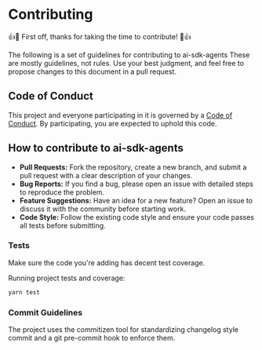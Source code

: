 # Contributing

:+1::tada: First off, thanks for taking the time to contribute! :tada::+1:

The following is a set of guidelines for contributing to ai-sdk-agents
These are mostly guidelines, not rules. Use your best judgment, and feel free to propose changes to this document in a pull request.

## Code of Conduct

This project and everyone participating in it is governed by a [Code of Conduct](./CODE_OF_CONDUCT.md). By participating, you are expected to uphold this code.

## How to contribute to ai-sdk-agents

- **Pull Requests:** Fork the repository, create a new branch, and submit a pull request with a clear description of your changes.
- **Bug Reports:** If you find a bug, please open an issue with detailed steps to reproduce the problem.
- **Feature Suggestions:** Have an idea for a new feature? Open an issue to discuss it with the community before starting work.
- **Code Style:** Follow the existing code style and ensure your code passes all tests before submitting.

### Tests

Make sure the code you're adding has decent test coverage.

Running project tests and coverage:

```bash
yarn test
```

### Commit Guidelines

The project uses the commitizen tool for standardizing changelog style commit and a git pre-commit hook to enforce them.
